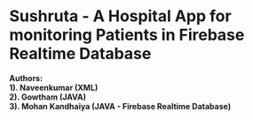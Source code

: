# Sushruta - A Hospital App for monitoring Patients in Firebase Realtime Database 

**Authors:**<br/>
          **1). Naveenkumar (XML)**<br/>
          **2). Gowtham (JAVA)**<br/>
          **3). Mohan Kandhaiya (JAVA - Firebase Realtime Database)**
